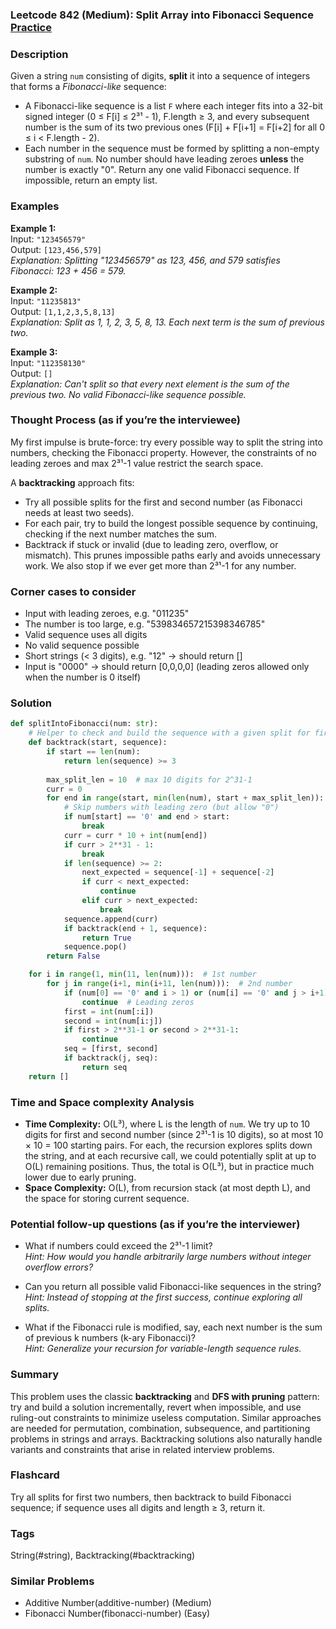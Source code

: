 ### Leetcode 842 (Medium): Split Array into Fibonacci Sequence [Practice](https://leetcode.com/problems/split-array-into-fibonacci-sequence)

### Description  
Given a string `num` consisting of digits, **split** it into a sequence of integers that forms a *Fibonacci-like* sequence:
- A Fibonacci-like sequence is a list `F` where each integer fits into a 32-bit signed integer (0 ≤ F[i] ≤ 2³¹ - 1), F.length ≥ 3, and every subsequent number is the sum of its two previous ones (F[i] + F[i+1] = F[i+2] for all 0 ≤ i < F.length - 2).
- Each number in the sequence must be formed by splitting a non-empty substring of `num`. No number should have leading zeroes **unless** the number is exactly "0".
Return any one valid Fibonacci sequence. If impossible, return an empty list.

### Examples  

**Example 1:**  
Input: `"123456579"`  
Output: `[123,456,579]`  
*Explanation: Splitting "123456579" as 123, 456, and 579 satisfies Fibonacci: 123 + 456 = 579.*

**Example 2:**  
Input: `"11235813"`  
Output: `[1,1,2,3,5,8,13]`  
*Explanation: Split as 1, 1, 2, 3, 5, 8, 13. Each next term is the sum of previous two.*

**Example 3:**  
Input: `"112358130"`  
Output: `[]`  
*Explanation: Can't split so that every next element is the sum of the previous two. No valid Fibonacci-like sequence possible.*

### Thought Process (as if you’re the interviewee)  
My first impulse is brute-force: try every possible way to split the string into numbers, checking the Fibonacci property. However, the constraints of no leading zeroes and max 2³¹-1 value restrict the search space.

A **backtracking** approach fits:
- Try all possible splits for the first and second number (as Fibonacci needs at least two seeds).
- For each pair, try to build the longest possible sequence by continuing, checking if the next number matches the sum.
- Backtrack if stuck or invalid (due to leading zero, overflow, or mismatch).
This prunes impossible paths early and avoids unnecessary work. We also stop if we ever get more than 2³¹-1 for any number.

### Corner cases to consider  
- Input with leading zeroes, e.g. "011235"  
- The number is too large, e.g. "539834657215398346785"  
- Valid sequence uses all digits  
- No valid sequence possible  
- Short strings (< 3 digits), e.g. "12" → should return []  
- Input is "0000" → should return [0,0,0,0] (leading zeros allowed only when the number is 0 itself)

### Solution

```python
def splitIntoFibonacci(num: str):
    # Helper to check and build the sequence with a given split for first two numbers
    def backtrack(start, sequence):
        if start == len(num):
            return len(sequence) >= 3
        
        max_split_len = 10  # max 10 digits for 2^31-1
        curr = 0
        for end in range(start, min(len(num), start + max_split_len)):
            # Skip numbers with leading zero (but allow "0")
            if num[start] == '0' and end > start:
                break
            curr = curr * 10 + int(num[end])
            if curr > 2**31 - 1:
                break
            if len(sequence) >= 2:
                next_expected = sequence[-1] + sequence[-2]
                if curr < next_expected:
                    continue
                elif curr > next_expected:
                    break
            sequence.append(curr)
            if backtrack(end + 1, sequence):
                return True
            sequence.pop()
        return False

    for i in range(1, min(11, len(num))):  # 1st number
        for j in range(i+1, min(i+11, len(num))):  # 2nd number
            if (num[0] == '0' and i > 1) or (num[i] == '0' and j > i+1):
                continue  # Leading zeros
            first = int(num[:i])
            second = int(num[i:j])
            if first > 2**31-1 or second > 2**31-1:
                continue
            seq = [first, second]
            if backtrack(j, seq):
                return seq
    return []
```

### Time and Space complexity Analysis  

- **Time Complexity:** O(L³), where L is the length of `num`. We try up to 10 digits for first and second number (since 2³¹-1 is 10 digits), so at most 10 × 10 = 100 starting pairs. For each, the recursion explores splits down the string, and at each recursive call, we could potentially split at up to O(L) remaining positions. Thus, the total is O(L³), but in practice much lower due to early pruning.
- **Space Complexity:** O(L), from recursion stack (at most depth L), and the space for storing current sequence.

### Potential follow-up questions (as if you’re the interviewer)  

- What if numbers could exceed the 2³¹-1 limit?  
  *Hint: How would you handle arbitrarily large numbers without integer overflow errors?*

- Can you return all possible valid Fibonacci-like sequences in the string?  
  *Hint: Instead of stopping at the first success, continue exploring all splits.*

- What if the Fibonacci rule is modified, say, each next number is the sum of previous k numbers (k-ary Fibonacci)?  
  *Hint: Generalize your recursion for variable-length sequence rules.*

### Summary
This problem uses the classic **backtracking** and **DFS with pruning** pattern: try and build a solution incrementally, revert when impossible, and use ruling-out constraints to minimize useless computation. Similar approaches are needed for permutation, combination, subsequence, and partitioning problems in strings and arrays. Backtracking solutions also naturally handle variants and constraints that arise in related interview problems.


### Flashcard
Try all splits for first two numbers, then backtrack to build Fibonacci sequence; if sequence uses all digits and length ≥ 3, return it.

### Tags
String(#string), Backtracking(#backtracking)

### Similar Problems
- Additive Number(additive-number) (Medium)
- Fibonacci Number(fibonacci-number) (Easy)